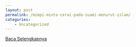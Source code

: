 ```yaml
---
layout: post
permalink: /mimpi-minta-cerai-pada-suami-menurut-islam/
categories:
    - Uncategorized
---
```


[Baca Selengkapnya](/09)